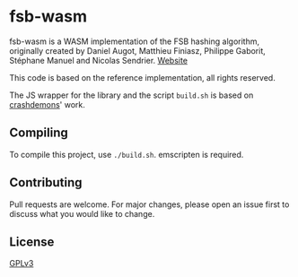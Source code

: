 # fsb-wasm
fsb-wasm is a WASM implementation of the FSB hashing algorithm, originally created by Daniel Augot, Matthieu Finiasz, Philippe Gaborit, Stéphane Manuel and Nicolas Sendrier. [Website](https://www.rocq.inria.fr/secret/CBCrypto/index.php?pg=fsb)

This code is based on the reference implementation, all rights reserved.

The JS wrapper for the library and the script `build.sh` is based on [crashdemons](https://github.com/crashdemons/)' work.

## Compiling

To compile this project, use `./build.sh`.
emscripten is required.

## Contributing
Pull requests are welcome. For major changes, please open an issue first to discuss what you would like to change.

## License
[GPLv3](https://www.gnu.org/licenses/gpl-3.0.html)

